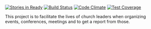 [![Stories in Ready](https://badge.waffle.io/ldszion/zion.png?label=ready&title=Ready)](https://waffle.io/ldszion/zion)
[![Build Status](https://travis-ci.org/ldszion/zion.svg?branch=master)](https://travis-ci.org/ldszion/zion)
[![Code Climate](https://codeclimate.com/github/marcoT89/zion/badges/gpa.svg)](https://codeclimate.com/github/marcoT89/zion)
[![Test Coverage](https://codeclimate.com/github/marcoT89/zion/badges/coverage.svg)](https://codeclimate.com/github/marcoT89/zion/coverage)

This project is to facilitate the lives of church leaders when organizing events, conferences, meetings and to get a report from those.
